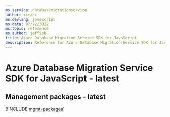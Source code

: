 ```yaml
---
ms.service: databasemigrationservice
author: xirzec
ms.devlang: javascript
ms.data: 07/22/2022
ms.topic: reference
ms.author: jeffish
title: Azure Database Migration Service SDK for JavaScript
description: Reference for Azure Database Migration Service SDK for JavaScript
---
```

# Azure Database Migration Service SDK for JavaScript - latest

## Management packages - latest
[!INCLUDE [mgmt-packages](database-migration-service-mgmt-index.md)]